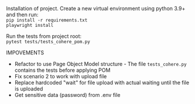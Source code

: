Installation of project. Create a new virtual environment using python 3.9+ and then run:  
`pip install -r requirements.txt`  
`playwright install`

Run the tests from project root:  
`pytest tests/tests_cohere_pom.py`


IMPOVEMENTS
- Refactor to use Page Object Model structure - The file `tests_cohere.py` contains the tests before applying POM
- Fix scenario 2 to work with upload file
- Replace hardcoded "wait" for file upload with actual waiting until the file is uploaded
- Get sensitive data (password) from .env file

